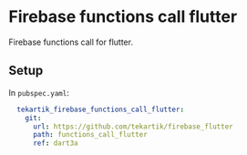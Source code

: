 # Firebase functions call flutter

Firebase functions call for flutter.

## Setup

In `pubspec.yaml`:

```yaml
  tekartik_firebase_functions_call_flutter:
    git:
      url: https://github.com/tekartik/firebase_flutter
      path: functions_call_flutter
      ref: dart3a
```

